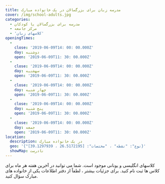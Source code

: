```yaml
---
title: مدرسه زبان برای بزرگسالان در یک خانواده مبارک
cover: /img/school-adults.jpg
categories:
  - مدرسه برای بزرگسالان یا کودکان
  - مرکز جامعه
  - 'کلاسهای زبان'
openingTimes:
  - 
    close: '2019-06-09T14: 00: 00.000Z'
    day: دوشنبه
    open: '2019-06-09T11: 30: 00.000Z'
  - 
    close: '2019-06-09T14: 00: 00.000Z'
    day: سهشنبه
    open: '2019-06-09T11: 30: 00.000Z'
  - 
    close: '2019-06-09T14: 00: 00.000Z'
    day: چهار شنبه
    open: '2019-06-09T11: 30: 00.000Z'
  - 
    close: '2019-06-09T14: 00: 00.000Z'
    day: پنج شنبه
    open: '2019-06-09T11: 30: 00.000Z'
  - 
    close: '2019-06-09T14: 00: 00.000Z'
    day: جمعه
    open: '2019-06-09T11: 30: 00.000Z'
location:
  description: در یک خانواده مبارک
  geo: '{"نوع": "نقطه" ، "مختصات": [26.5172195 ، 39.1297939]}'
  showMap: نادرست
---
```


کلاسهای انگلیسی و یونانی موجود است. شما می توانید در آخرین هفته هر ماه برای کلاس ها ثبت نام کنید. برای جزئیات بیشتر ، لطفاً از دفتر اطلاعات یکی از خانواده های مبارک سؤال کنید.